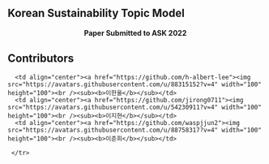 ## Korean Sustainability Topic Model

<p align = 'center'>
  <b>Paper Submitted to ASK 2022</b>
</p>

## Contributors

<table>
  <tr>

      <td align="center"><a href="https://github.com/h-albert-lee"><img src="https://avatars.githubusercontent.com/u/88315152?v=4" width="100" height="100"><br /><sub><b>이한울</b></sub></td>
      <td align="center"><a href="https://github.com/jirong0711"><img src="https://avatars.githubusercontent.com/u/54230911?v=4" width="100" height="100"><br /><sub><b>이지현</b></sub></td> 
      <td align="center"><a href="https://github.com/waspjjun2"><img src="https://avatars.githubusercontent.com/u/88758317?v=4" width="100" height="100"><br /><sub><b>이준희</b></sub></td>
     
     </tr>
</table>
